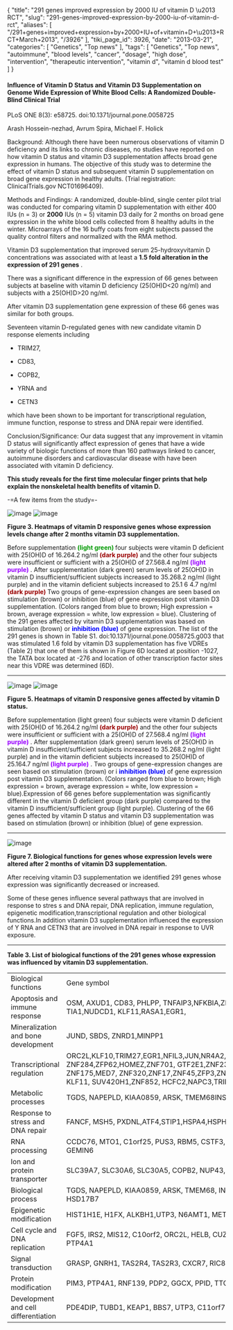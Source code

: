 {
    "title": "291 genes improved expression by 2000 IU of vitamin D \u2013 RCT",
    "slug": "291-genes-improved-expression-by-2000-iu-of-vitamin-d-rct",
    "aliases": [
        "/291+genes+improved+expression+by+2000+IU+of+vitamin+D+\u2013+RCT+March+2013",
        "/3926"
    ],
    "tiki_page_id": 3926,
    "date": "2013-03-21",
    "categories": [
        "Genetics",
        "Top news"
    ],
    "tags": [
        "Genetics",
        "Top news",
        "autoimmune",
        "blood levels",
        "cancer",
        "dosage",
        "high dose",
        "intervention",
        "therapeutic intervention",
        "vitamin d",
        "vitamin d blood test"
    ]
}


#### Influence of Vitamin D Status and Vitamin D3 Supplementation on Genome Wide Expression of White Blood Cells: A Randomized Double-Blind Clinical Trial

PLoS ONE 8(3): e58725. doi:10.1371/journal.pone.0058725

Arash Hossein-nezhad,     Avrum Spira,     Michael F. Holick

Background: Although there have been numerous observations of vitamin D deficiency and its links to chronic diseases, no studies have reported on how vitamin D status and vitamin D3 supplementation affects broad gene expression in humans. The objective of this study was to determine the effect of vitamin D status and subsequent vitamin D supplementation on broad gene expression in healthy adults. (Trial registration: ClinicalTrials.gov NCT01696409).

Methods and Findings: A randomized, double-blind, single center pilot trial was conducted for comparing vitamin D supplementation with either 400 IUs (n = 3) or  **2000**  IUs (n = 5) vitamin D3 daily for 2 months on broad gene expression in the white blood cells collected from 8 healthy adults in the winter. Microarrays of the 16 buffy coats from eight subjects passed the quality control filters and normalized with the RMA method. 

Vitamin D3 supplementation that improved serum 25-hydroxyvitamin D concentrations was associated with at least a  **1.5 fold alteration in the expression of 291 genes** . 

There was a significant difference in the expression of 66 genes between subjects at baseline with vitamin D deficiency (25(OH)D<20 ng/ml) and subjects with a 25(OH)D>20 ng/ml. 

After vitamin D3 supplementation gene expression of these 66 genes was similar for both groups. 

Seventeen vitamin D-regulated genes with new candidate vitamin D response elements including 

* TRIM27, 

* CD83, 

* COPB2, 

* YRNA and 

* CETN3 

which have been shown to be important for transcriptional regulation, immune function, response to stress and DNA repair were identified.

Conclusion/Significance: Our data suggest that any improvement in vitamin D status will significantly affect expression of genes that have a wide variety of biologic functions of more than 160 pathways linked to cancer, autoimmune disorders and cardiovascular disease with have been associated with vitamin D deficiency. 

 **This study reveals for the first time molecular finger prints that help explain the nonskeletal health benefits of vitamin D.** 

-=A few items from the study=-

<img src="https://d378j1rmrlek7x.cloudfront.net/attachments/jpeg/3a.jpg" alt="image">

<img src="https://d378j1rmrlek7x.cloudfront.net/attachments/jpeg/3b.jpg" alt="image">

 **Figure 3. Heatmaps of vitamin D responsive genes whose expression levels change after 2 months vitamin D3 supplementation.**  

Before supplementation  **<span style="color:#090;">(light green) </span>**  four subjects were vitamin D deficient with 25(OH)D of 16.264.2 ng/ml  **<span style="color:#900;">(dark purple)</span>**  and the other four subjects were insufficient or sufficient with a 25(OH)D of 27.568.4 ng/ml  **<span style="color:#90F;">(light purple)</span>** . After supplementation (dark green) serum levels of 25(OH)D in vitamin D insufficient/sufficient subjects increased to 35.268.2 ng/ml (light purple) and in the vitamin deficient subjects increased to 25.1 6 4.7 ng/ml  **<span style="color:#900;">(dark purple)</span>**  Two groups of gene-expression changes are seen based on stimulation (brown) or inhibition (blue) of gene expression post vitamin D3 supplementation. (Colors ranged from blue to brown; High expression = brown, average expression = white, low expression = blue). Clustering of the 291 genes affected by vitamin D3 supplementation was based on stimulation (brown) or  **<span style="color:#00F;">inhibition (blue)</span>**  of gene expression. The list of the 291 genes is shown in Table S1. doi:10.1371/journal.pone.0058725.g003 that was stimulated 1.6 fold by vitamin D3 supplementation has five VDREs (Table 2) that one of them is shown in Figure 6D located at position -1027, the TATA box located at -276 and location of other transcription factor sites near this VDRE was determined (6D).

---

<img src="https://d378j1rmrlek7x.cloudfront.net/attachments/jpeg/5a.jpg" alt="image">

<img src="https://d378j1rmrlek7x.cloudfront.net/attachments/jpeg/5b.jpg" alt="image">

 **Figure 5. Heatmaps of vitamin D responsive genes affected by vitamin D status.** 

Before supplementation (light green) four subjects were vitamin D deficient with 25(OH)D of 16.264.2 ng/ml  **<span style="color:#900;">(dark purple)</span>**  and the other four subjects were insufficient or sufficient with a 25(OH)D of 27.568.4 ng/ml  **<span style="color:#90F;">(light purple)</span>** . After supplementation (dark green) serum levels of 25(OH)D in vitamin D insufficient/sufficient subjects increased to 35.268.2 ng/ml (light purple) and in the vitamin deficient subjects increased to 25(OH)D of 25.164.7 ng/ml  **<span style="color:#90F;">(light purple)</span>** . Two groups of gene-expression changes are seen based on stimulation (brown) or i **<span style="color:#00F;">inhibition (blue)</span>**  of gene expression post vitamin D3 supplementation. (Colors ranged from blue to brown; High expression = brown, average expression = white, low expression = blue).Expression of 66 genes before supplementation was significantly different in the vitamin D deficient group (dark purple) compared to the vitamin D insufficient/sufficient group (light purple). Clustering of the 66 genes affected by vitamin D status and vitamin D3 supplementation was based on stimulation (brown) or inhibition (blue) of gene expression.

---

<img src="/attachments/d3.mock.jpg" alt="image"> 

 **Figure 7. Biological functions for genes whose expression levels were altered after 2 months of vitamin D3 supplementation.** 

After receiving vitamin D3 supplementation we identified 291 genes whose expression was significantly decreased or increased.  

Some of these genes influence several pathways that are involved in response to stres s and DNA repair, DNA replication, immune regulation, epigenetic modification,transcriptional regulation and other biological functions.In addition vitamin D3 supplementation influenced the expression of Y RNA and CETN3 that are involved in DNA repair in response to UVR exposure.

---

 **Table 3. List of biological functions of the 291 genes whose expression was influenced by vitamin D3 supplementation.** 

| | |
| --- | --- |
| Biological functions | Gene symbol |
| Apoptosis and immune response | OSM, AXUD1, CD83, PHLPP, TNFAIP3,NFKBIA,ZNF287, PTRH2, XIAP, TNFAIP8L2, ZDHHC16, TIA1,NUDCD1, KLF11,RASA1,EGR1,  |
| Mineralization and bone development | JUND, SBDS, ZNRD1,MINPP1 |
| Transcriptional regulation | ORC2L,KLF10,TRIM27,EGR1,NFIL3,JUN,NR4A2,ZNF225,ZNF607,ZNF780B,ZNF616RASA1,ZNF397, ZNF284,ZFP62,HOMEZ,ZNF701, GTF2E1,ZNF232, ZNF473,TAF1A, ZNF587,MIZF,ZNF223, ZNF175,MED7, ZNF320,ZNF17,ZNF45,ZFP3,ZNF283, EGR1,MED17,ZNF235,NF780A,ZNF322A, KLF11, SUV420H1,ZNF852, HCFC2,NAPC3,TRIP11,JRKL,ZNF234,ZNF260,JUNB, KLF10, TRIM27 |
| Metabolic processes | TGDS, NAPEPLD, KIAA0859, ARSK, TMEM68INSIG2, GALK2, FPGT, HMGCL, HSD17B7P2, HSD17B7 |
| Response to stress and DNA repair | FANCF, MSH5, PXDNL,ATF4,STIP1,HSPA4,HSPH1,POLA2, SOS1 |
| RNA processing | CCDC76, MTO1, C1orf25, PUS3, RBM5, CSTF3, ZFP36, RNASEL, NUP107, ZCCHC8,POP1,INTS7, GEMIN6 |
| Ion and protein transporter | SLC39A7, SLC30A6, SLC30A5, COPB2, NUP43, GOPC, SLC35B3, BET1, USO1, PIGM, TRAPPC6B |
| Biological process | TGDS, NAPEPLD, KIAA0859, ARSK, TMEM68, INSIG2, GALK2, FPGT, HMGCL, HSD17B7P2, HSD17B7 |
| Epigenetic modification | HIST1H1E, H1FX, ALKBH1,UTP3, N6AMT1, METTL4 |
| Cell cycle and DNA replication | FGF5, IRS2, MIS12, C10orf2, ORC2L, HELB, CUZD1, KIAA1009, POLA2, CETN3,CEP110, POLA2, PTP4A1 |
| Signal transduction | GRASP, GNRH1, TAS2R4, TAS2R3, CXCR7, RIC8B, SOS1, BBS10 |
| Protein modification | PIM3, PTP4A1, RNF139, PDP2, GGCX, PPID, TTC9C, SIK1, STK38 |
| Development and cell differentiation | PDE4DIP, TUBD1, KEAP1, BBS7, UTP3, C11orf73, MKKS, BPNT1,NOC3L |